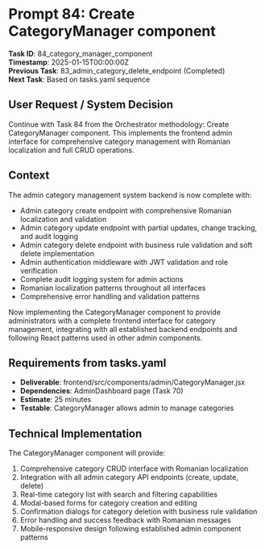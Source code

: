 # Prompt 84: Create CategoryManager component

**Task ID**: 84_category_manager_component  
**Timestamp**: 2025-01-15T00:00:00Z  
**Previous Task**: 83_admin_category_delete_endpoint (Completed)  
**Next Task**: Based on tasks.yaml sequence

## User Request / System Decision

Continue with Task 84 from the Orchestrator methodology: Create CategoryManager component. This implements the frontend admin interface for comprehensive category management with Romanian localization and full CRUD operations.

## Context

The admin category management system backend is now complete with:
- Admin category create endpoint with comprehensive Romanian localization and validation
- Admin category update endpoint with partial updates, change tracking, and audit logging
- Admin category delete endpoint with business rule validation and soft delete implementation
- Admin authentication middleware with JWT validation and role verification
- Complete audit logging system for admin actions
- Romanian localization patterns throughout all interfaces
- Comprehensive error handling and validation patterns

Now implementing the CategoryManager component to provide administrators with a complete frontend interface for category management, integrating with all established backend endpoints and following React patterns used in other admin components.

## Requirements from tasks.yaml

- **Deliverable**: frontend/src/components/admin/CategoryManager.jsx
- **Dependencies**: AdminDashboard page (Task 70)
- **Estimate**: 25 minutes
- **Testable**: CategoryManager allows admin to manage categories

## Technical Implementation

The CategoryManager component will provide:
1. Comprehensive category CRUD interface with Romanian localization
2. Integration with all admin category API endpoints (create, update, delete)
3. Real-time category list with search and filtering capabilities
4. Modal-based forms for category creation and editing
5. Confirmation dialogs for category deletion with business rule validation
6. Error handling and success feedback with Romanian messages
7. Mobile-responsive design following established admin component patterns